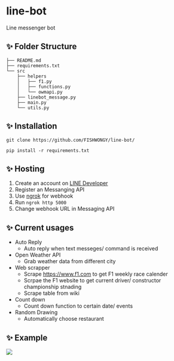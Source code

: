 # line-bot
Line messenger bot

## ✨ Folder Structure
```
├── README.md
├── requirements.txt
└── src
    ├── helpers
    │   ├── f1.py
    │   ├── functions.py
    │   └── owmapi.py
    ├── linebot_message.py
    ├── main.py
    └── utils.py
```

## ✨ Installation

```git clone https://github.com/FISHWONGY/line-bot/```

```pip install -r requirements.txt```

## ✨ Hosting
1. Create an account on [LINE Developer](https://developers.line.biz/en/)
2. Register an Messanging API
3. Use [ngrok](https://dashboard.ngrok.com/) for webhook
4. Run ```ngrok http 5000```
5. Change webhook URL in Messaging API

## ✨ Current usages
- Auto Reply
    - Auto reply when text messeges/ command is received
- Open Weather API
    - Grab weather data from different city
- Web scrapper
    - Scrape https://www.f1.com to get F1 weekly race calender 
    - Scrpae the F1 website to get current driver/ constructor championship stnading
    - Scrape table from wiki
- Count down
    - Count down function to certain date/ events
- Random Drawing
    - Automatically choose restaurant


## ✨ Example
![](photo/linebot_sample.jpeg)

